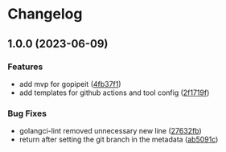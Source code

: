 # Changelog

## 1.0.0 (2023-06-09)


### Features

* add mvp for gopipeit ([4fb37f1](https://github.com/artemijspavlovs/gopipeit/commit/4fb37f1e57333a6e1c9d557b9b7e406517086523))
* add templates for github actions and tool config ([2f1719f](https://github.com/artemijspavlovs/gopipeit/commit/2f1719f53b65fcce8a3722fc86c42a17119fe672))


### Bug Fixes

* golangci-lint removed unnecessary new line ([27632fb](https://github.com/artemijspavlovs/gopipeit/commit/27632fbf768f2a2eb6c8757320859b6a65eb5c0e))
* return after setting the git branch in the metadata ([ab5091c](https://github.com/artemijspavlovs/gopipeit/commit/ab5091c33c5a9e75f6de85df68f719e513b8b31e))

